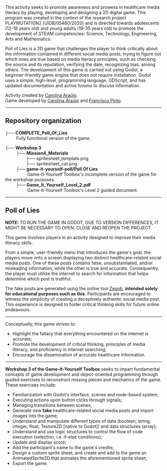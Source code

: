 This activity seeks to promote awareness and prowess in healthcare media literacy by playing, developing and designing a 2D digital game. This program was created in the context of the research project PLAYMUTATION2 (UIDB/05460/2020) and is directed towards adolescents (12-18 years old) and young adults (19-35 years old) to promote the development of STEAM competencies: Science, Technology, Engineering, Arts and Mathematics. 

Poll of Lies is a 2D game that challenges the player to think critically about the information contained in different social media posts, trying to figure out which ones are true based on media literacy principles, such as checking the source and its reputation, verifying the date, recognizing bias, among others. The development of this game is carried out using Godot, a beginner-friendly game engine that does not require installation. Godot uses a simple, high-level, programming language, GDScript, and has updated documentation and active forums to discuss information.

Activity created by [Carolina Araújo](https://github.com/carolinaaraujo00).\
Game developed by [Carolina Araújo](https://github.com/carolinaaraujo00) and [Francisco Pinto](https://github.com/Franciscorp).

---
## Repository organization

**├── COMPLETE_Poll_Of_Lies**\
&nbsp;&nbsp;&nbsp;&nbsp;&nbsp;&nbsp;&nbsp;&nbsp; Fully functional version of the game. 

**├── Workshop 3**\
&nbsp;&nbsp;&nbsp;&nbsp;&nbsp;&nbsp;&nbsp;&nbsp; **├── Mission4_Materials**\
&nbsp;&nbsp;&nbsp;&nbsp;&nbsp;&nbsp;&nbsp;&nbsp;&nbsp;&nbsp;&nbsp;&nbsp;&nbsp;&nbsp;&nbsp;&nbsp; ├── spritesheet_template.png\
&nbsp;&nbsp;&nbsp;&nbsp;&nbsp;&nbsp;&nbsp;&nbsp;&nbsp;&nbsp;&nbsp;&nbsp;&nbsp;&nbsp;&nbsp;&nbsp; ├── spritesheet_cat.png\
&nbsp;&nbsp;&nbsp;&nbsp;&nbsp;&nbsp;&nbsp;&nbsp; **├── game-it-yourself-poll/Poll Of Lies**\
&nbsp;&nbsp;&nbsp;&nbsp;&nbsp;&nbsp;&nbsp;&nbsp;&nbsp;&nbsp;&nbsp;&nbsp;&nbsp;&nbsp;&nbsp;&nbsp;&nbsp; Game-It-Yourself Toolbox's incomplete version of the game for the workshop purposes.\
&nbsp;&nbsp;&nbsp;&nbsp;&nbsp;&nbsp;&nbsp;&nbsp; **├── Game_It_Yourself_Level_2.pdf**\
&nbsp;&nbsp;&nbsp;&nbsp;&nbsp;&nbsp;&nbsp;&nbsp;&nbsp;&nbsp;&nbsp;&nbsp;&nbsp;&nbsp;&nbsp;&nbsp;&nbsp; Game-It-Yourself Toolbox's Level 2 guided document.


---
## Poll of Lies

**NOTE:** TO RUN THE GAME IN GODOT, DUE TO VERSION DIFFERENCES, IT MIGHT BE NECESSARY TO OPEN, CLOSE AND REOPEN THE PROJECT.

This game involves players in an activity designed to improve their media literacy skills.

From a simple, user-friendly menu that introduces the game's goal, the players move onto a screen displaying two distinct healthcare-related social media posts. One of these posts contains false, unsubstantiated, and/or misleading information, while the other is true and accurate. Consequently, the player must utilize the internet to search for information that helps determine which post is truthful.

The fake posts are generated using the online tool [Zeoob](https://zeoob.com/), **intended solely for educational purposes such as this**. Participants are encouraged to witness the simplicity of creating a deceptively authentic social media post. This experience is designed to foster critical thinking skills for future online endeavours.

---
Conceptually, this game strives to:
- Highlight the fallacy that everything encountered on the internet is accurate;
- Promote the development of critical thinking, principles of media literacy, and proficiency in internet searching;
- Encourage the dissemination of accurate healthcare information.
  
---
**Workshop 3 of the Game-It-Yourself Toolbox** seeks to impart fundamental concepts of game development and object-oriented programming through guided exercises to reconstruct missing pieces and mechanics of the game. These exercises include:  

- Familiarization with Godot's interface, scenes and node-based system;
- Executing actions upon button clicks through signals;
- Managing transitions between scenes;
- Generate new **fake** healthcare-related social media posts and import images into the game;
- Understand and manipulate different types of data (boolean, string, integer, float, Texture2D [native to Godot]) and data structures (array);
- Understand and use logic structures to control the flow of code execution (selection, i.e. if-else conditions);
- Update and display score;
- Add the participant's name to the game's credits;
- Design a custom sprite sheet, and create and add to the game an AnimatedSprite2D that animates the aforementioned sprite sheet;
- Export the game.
